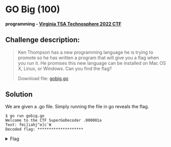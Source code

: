 # GO Big (100)
#### programming - [Virginia TSA Technosphere 2022 CTF](../main.md)

## Challenge description:
> Ken Thompson has a new programming language he is trying to promote so he has written a program that will give you a flag when you run it. He promises this new language can be installed on Mac OS X, Linux, or Windows. Can you find the flag?
> 
> Download file: [gobig.go](../assets/gobig.go)

## Solution 
We are given a .go file. Simply running the file in go reveals the flag.

```
$ go run gobig.go        
Welcome to the CTF SuperGoDecoder .000001a
Text: fmi]iahj^e]c`W
Decoded flag: ********************
```

<details> 
    <summary>Flag</summary>
flag{golangorgohome}
</details>
